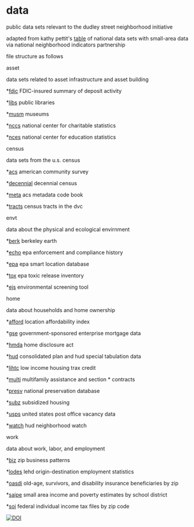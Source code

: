# data
public data sets relevant to the dudley street neighborhood initiative

adapted from kathy pettit's [table](http://www.neighborhoodindicators.org/library/catalog/list-national-data-sets-small-area-data) of national data sets with small-area data via national neighborhood indicators partnership

file structure as follows

asset

data sets related to asset infrastructure and asset building

*[fdic](http://www2.fdic.gov/sod) FDIC-insured summary of deposit activity

*[libs](http://www.imls.gov/research/public_libraries_in_the_united_states_survey.aspx) public libraries	

*[musm](http://www.imls.gov/research/museum_universe_data_file.aspx) museums

*[nccs](http://nccs.urban.org/database/overview.cfm) national center for charitable statistics

*[nces](http://nces.ed.gov/surveys/SurveyGroups.asp?Group=1) national center for education statistics


census
	
data sets from the u.s. census

*[acs](http://www.census.gov/acs/www) american community survey

*[decennial](http://factfinder2.census.gov/faces/nav/jsf/pages/wc_dec.xhtml) decennial census

*[meta](https://raw.githubusercontent.com/dsni/data/master/census/meta) acs metadata code book

*[tracts](https://raw.githubusercontent.com/dsni/data/master/census/tracts) census tracts in the dvc

envt
	
data about the physical and ecological envirnment

*[berk](http://berkeleyearth.org/data) berkeley earth	

*[echo](http://echo.epa.gov/) epa enforcement and compliance history

*[epa](http://epa.gov/smartgrowth/smartlocationdatabase.htm) epa smart location database

*[tox](http://www.epa.gov/tri/) epa toxic release inventory

*[ejs](http://www.epa.gov/air/caaac/pdfs/ejscreen_102914.pdf) environmental screening tool

home 

data about households and home ownership

*[afford](http://www.locationaffordability.info/) location affordability index

*[gse](http://www.huduser.org/datasets/gse.html) government-sponsored enterprise mortgage data

*[hmda](http://www.ffiec.gov/hmda) home disclosure act

*[hud](http://www.huduser.org/datasets/cp.html) consolidated plan and hud special tabulation data

*[lihtc](http://lihtc.huduser.org) low income housing trax credit

*[multi](http://www.hud.gov/offices/hsg/mfh/exp/mfhdiscl.cfm) multifamily assistance and section * contracts

*[presv](http://www.preservationdatabase.org) national preservation database

*[subz](http://www.huduser.org/portal/datasets/assthsg.html) subsidized housing

*[usps](http://www.huduser.org/portal/datasets/usps.html) united states post office vacancy data

*[watch](https://entp.hud.gov/sfnw/public) hud neighborhood watch

work
	
data about work, labor, and employment

*[biz](http://www.census.gov/epcd/www/zbp_base.html) zip business patterns

*[lodes](http://lehd.ces.census.gov/data/) lehd origin-destination employment statistics

*[oasdi](http://www.ssa.gov/policy/docs/statcomps/oasdi_zip/index.html) old-age, survivors, and disability insurance beneficiaries by zip 

*[saipe](http://www.census.gov/did/www/saipe/) small area income and poverty estimates by school district

*[soi](http://www.irs.gov/uac/SOI-Tax-Stats-Individual-Income-Tax-Statistics-ZIP-Code-Data-(SOI)) federal individual income tax files by zip code

[![DOI](https://zenodo.org/badge/doi/10.5281/zenodo.15724.svg)](http://dx.doi.org/10.5281/zenodo.15724)
